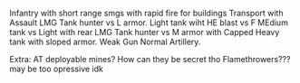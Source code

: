 Infantry with short range smgs with rapid fire for buildings
Transport with Assault LMG
Tank hunter vs L armor. 
Light tank wiht HE blast vs F
MEdium tank vs Light with rear LMG
Tank hunter vs M armor with Capped
Heavy tank with sloped armor. Weak Gun
Normal Artillery.


Extra:
AT deployable mines? How can they be secret tho
Flamethrowers??? may be too opressive idk

